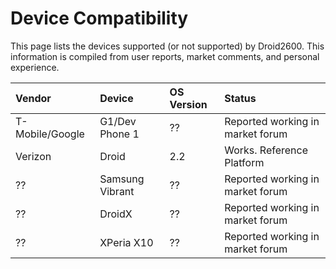 # Device Compatibility #

This page lists the devices supported (or not supported) by Droid2600. This information is compiled from user reports, market comments, and personal experience.

| **Vendor**| **Device** | **OS Version** | **Status** |
|:----------|:-----------|:---------------|:-----------|
| T-Mobile/Google | G1/Dev Phone 1 | ??             | Reported working in market forum |
| Verizon   | Droid      | 2.2            | Works. Reference Platform |
| ??        | Samsung Vibrant | ??             | Reported working in market forum |
| ??        | DroidX     | ??             | Reported working in market forum |
| ??        | XPeria X10 | ??             | Reported working in market forum |